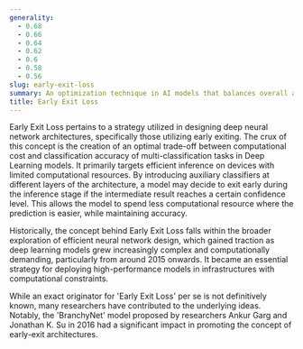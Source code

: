 ```yaml
---
generality:
  - 0.68
  - 0.66
  - 0.64
  - 0.62
  - 0.6
  - 0.58
  - 0.56
slug: early-exit-loss
summary: An optimization technique in AI models that balances overall accuracy and computational efficiency.
title: Early Exit Loss
---
```


Early Exit Loss pertains to a strategy utilized in designing deep neural network architectures, specifically those utilizing early exiting. The crux of this concept is the creation of an optimal trade-off between computational cost and classification accuracy of multi-classification tasks in Deep Learning models. It primarily targets efficient inference on devices with limited computational resources. By introducing auxiliary classifiers at different layers of the architecture, a model may decide to exit early during the inference stage if the intermediate result reaches a certain confidence level. This allows the model to spend less computational resource where the prediction is easier, while maintaining accuracy.

Historically, the concept behind Early Exit Loss falls within the broader exploration of efficient neural network design, which gained traction as deep learning models grew increasingly complex and computationally demanding, particularly from around 2015 onwards. It became an essential strategy for deploying high-performance models in infrastructures with computational constraints.

While an exact originator for 'Early Exit Loss' per se is not definitively known, many researchers have contributed to the underlying ideas. Notably, the 'BranchyNet' model proposed by researchers Ankur Garg and Jonathan K. Su in 2016 had a significant impact in promoting the concept of early-exit architectures.
